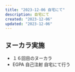 ```yaml
---
title: "2023-12-06 自宅にて"
description: 自宅にて
created: "2023-12-06"
updated: "2023-12-06"
---
```


## ヌーカラ実施

- １６回目のヌーカラ
- EGPA 自己注射 自宅にて行う
